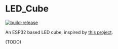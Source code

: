 # LED_Cube
[![build-release](https://github.com/elliotmatson/LED_Cube/actions/workflows/build-release.yml/badge.svg)](https://github.com/elliotmatson/LED_Cube/actions/workflows/build-release.yml)

An ESP32 based LED cube, inspired by [this project](https://github.com/Staacks/there.oughta.be/tree/master/led-cube).


(TODO)

